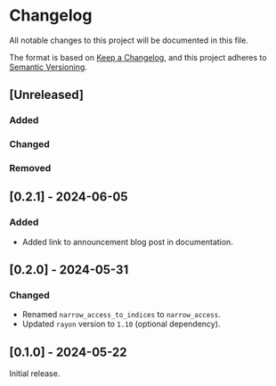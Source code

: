 # Changelog

All notable changes to this project will be documented in this file.

The format is based on [Keep a Changelog](https://keepachangelog.com/en/1.1.0/),
and this project adheres to [Semantic Versioning](https://semver.org/spec/v2.0.0.html).

## [Unreleased]

### Added

### Changed

### Removed

## [0.2.1] - 2024-06-05

### Added

- Added link to announcement blog post in documentation.

## [0.2.0] - 2024-05-31

### Changed

- Renamed `narrow_access_to_indices` to `narrow_access`.
- Updated `rayon` version to `1.10` (optional dependency).

## [0.1.0] - 2024-05-22

Initial release.

